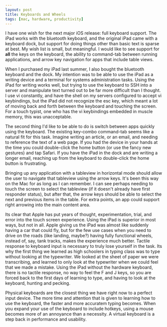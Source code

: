 ```yaml
---
layout: post
title: Keyboards and Wheels
tags: [mac, hardware, productivity]
---
```


I have one wish for the next major iOS release: full keyboard support. The iPad works with the bluetooth keyboard, and the original iPad came with a keyboard dock, but support for doing things other than basic text is sparse at best. My wish list is small, but meaningful. I would like to see support for **all** the keys on the keyboard, the ability to command-tab between running applications, and arrow key navigation for apps that include table views.

When I purchased my iPad last summer, I also bought the bluetooth keyboard and the dock. My intention was to be able to use the iPad as a writing device and a terminal for systems administration tasks. Using the iPad for writing works well, but trying to use the keyboard to SSH into a server and manipulate text turned out to be far more difficult than I thought. I use vi constantly, and have the shell on my servers configured to accept vi keybindings, but the iPad did not recognize the esc key, which meant a lot of moving back and forth between the keyboard and touching the screen. For a touch typist, one who has the vi keybindings embedded in muscle memory, this was unacceptable.  

The second thing I'd like to be able to do is switch between apps quickly using the keyboard. The existing key-combo command-tab seems like a natural fit for this task. Imagine writing an article, or an email, and needing to reference the text of a web page. If you had the device in your hands at the time you could double-click the home button (or use the fancy new gestures) and tap Safari. If you have the iPad in the dock and are writing a longer email, reaching up from the keyboard to double-click the home button is frustrating. 

Bringing up any application with a tableview in horizontal mode should allow the user to navigate that tableview using the arrow keys. It's been this way on the Mac for as long as I can remember. I can see perhaps needing to touch the screen to select the tableview (if it doesn't already have first responder status), but after that, the arrow keys should be able to select the next and previous items in the table. For extra points, an app could support right arrowing into the main content area. 

Its clear that Apple has put years of thought, experimentation, trial, and error into the touch screen experience. Using the iPad is superior in most ways, but not in all. Apple giving us the iPad was almost like suddenly having a car that could fly, but for the few use cases when you need to drive on the roads (like landing, maybe?) having fully functional wheels, instead of, say, tank tracks, makes the experience much better. Tactile response to keyboard input is necessary to truly lose yourself in the task. Its why the first thing we learned as high schoolers in typing class was to type without looking at the typewriter. We looked at the sheet of paper we were transcribing, and learned to only look at the typewriter when we could feel that we made a mistake. Using the iPad without the hardware keyboard, there is no tactile response, no way to feel the F and J keys, so you are forced back to the first days of learning to type, and having to look at the keyboard, hunting and pecking.

Physical keyboards are the closest thing we have right now to a perfect input device. The more time and attention that is given to learning how to use the keyboard, the faster and more accuratem typing becomes. When you expand your use of the keyboard to include hotkeys, using a mouse becomes more of an annoyance than a necessity. A virtual keyboard is a step back in performance and usability. 
